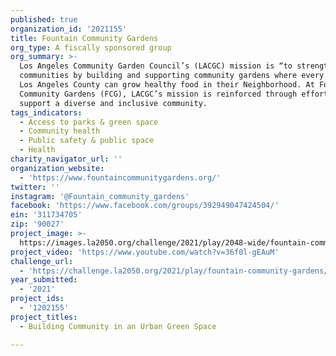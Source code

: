 ```yaml
---
published: true
organization_id: '2021155'
title: Fountain Community Gardens
org_type: A fiscally sponsored group
org_summary: >-
  Los Angeles Community Garden Council’s (LACGC) mission is “to strengthen
  communities by building and supporting community gardens where every person in
  Los Angeles County can grow healthy food in their Neighborhood. At Fountain
  Community Gardens (FCG), LACGC’s mission is reinforced through efforts to
  support a diverse and inclusive community.
tags_indicators:
  - Access to parks & green space
  - Community health
  - Public safety & public space
  - Health
charity_navigator_url: ''
organization_website:
  - 'https://www.fountaincommunitygardens.org/'
twitter: ''
instagram: '@Fountain_community_gardens'
facebook: 'https://www.facebook.com/groups/392949047424504/'
ein: '311734705'
zip: '90027'
project_image: >-
  https://images.la2050.org/challenge/2021/play/2048-wide/fountain-community-gardens.jpg
project_video: 'https://www.youtube.com/watch?v=36f0l-gEAuM'
challenge_url:
  - 'https://challenge.la2050.org/2021/play/fountain-community-gardens/'
year_submitted:
  - '2021'
project_ids:
  - '1202155'
project_titles:
  - Building Community in an Urban Green Space

---
```

